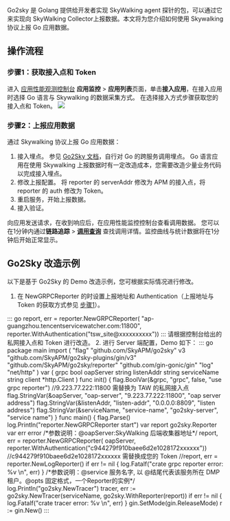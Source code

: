 Go2sky 是 Golang 提供给开发者实现 SkyWalking agent 探针的包，可以通过它来实现向 SkyWalking Collector上报数据。本文将为您介绍如何使用 Skywalking 协议上报 Go 应用数据。


## 操作流程

### 步骤1：获取接入点和 Token

进入 [应用性能观测控制台](https://console.cloud.tencent.com/apm) **应用监控** > **应用列表**页面，单击**接入应用**，在接入应用时选择 Go 语言与 Skywalking 的数据采集方式。
在选择接入方式步骤获取您的接入点和 Token。
![](https://main.qcloudimg.com/raw/d7d94913947d31edf70e85c6462c6bac.png)

### 步骤2：上报应用数据
通过 Skywalking 协议上报 Go 应用数据：
1. 接入埋点。
参见 [Go2Sky 文档](https://github.com/SkyAPM/go2sky)，自行对 Go 的跨服务调用埋点。 Go 语言应用在使用 Skywalking 上报数据时有一定改造成本，您需要改造少量业务代码以完成接入埋点。
2. 修改上报配置。
将 reporter 的 serverAddr 修改为 APM 的接入点，将 reporter 的 auth 修改为 Token。
3. 重启服务，开始上报数据。
4. 接入验证。

向应用发送请求，在收到响应后，在应用性能监控控制台查看调用数据。 您可以在1分钟内通过**链路追踪** > **[调用查询](https://console.cloud.tencent.com/apm/monitor/span)** 查找调用详情。监控曲线与统计数据将在1分钟后开始正常显示。

## Go2Sky 改造示例

以下是基于 Go2Sky 的 Demo 改造示例，您可根据实际情况进行修改。

1. 在 NewGRPCReporter 的时设置上报地址和 Authentication（上报地址与 Token 的获取方式参见 [步骤1](https://git.woa.com/taw/go-skywalking-taw-simple-demo/blob/master/README.md#step1)）。
<dx-codeblock>
:::  go
report, err = reporter.NewGRPCReporter(
"ap-guangzhou.tencentservicewatcher.com:11800",
reporter.WithAuthentication("tsw_site@xxxxxxxxxx"))
:::
</dx-codeblock>
<dx-alert infotype="notice" title="">
请根据控制台给出的私网接入点和 Token 进行改造。
</dx-alert>
2. 进行 Server 端配置，Demo 如下：
<dx-codeblock>
:::  go
package main
import (
	"flag"
	"github.com/SkyAPM/go2sky"
	v3 "github.com/SkyAPM/go2sky-plugins/gin/v3"
	"github.com/SkyAPM/go2sky/reporter"
	"github.com/gin-gonic/gin"
	"log"
	"net/http"
)
var (
	grpc bool
	oapServer string
	listenAddr string
	serviceName string
	client *http.Client
)
func init() {
	flag.BoolVar(&grpc, "grpc", false, "use grpc reporter")
	//9.223.77.222:11800 需替换为 TAW 的私网接入点
	flag.StringVar(&oapServer, "oap-server", "9.223.77.222:11800", "oap server address")
	flag.StringVar(&listenAddr, "listen-addr", "0.0.0.0:8809", "listen address")
	flag.StringVar(&serviceName, "service-name", "go2sky-server", "service name")
}
	func main() {
flag.Parse()
	log.Println("reporter.NewGRPCReporter start")
	var report go2sky.Reporter
	var err error
/*参数说明：@oapServer:SkyWalking 后端收集器地址*/
report, err = reporter.NewGRPCReporter(
	oapServer,
	reporter.WithAuthentication("c944279f910baee6d2e1028172xxxxxx"))
	//c944279f910baee6d2e1028172xxxxxx 需替换成您的 Token
	//report, err = reporter.NewLogReporter()
	if err != nil {
	log.Fatalf("crate grpc reporter error: %v \n", err)
}
/*参数说明：@service 服务名字, 以 @结尾代表该服务所在 DMP 租户。@opts 固定格式，一个Reporter的实例*/
log.Println("go2sky.NewTracer")
	tracer, err := go2sky.NewTracer(serviceName, go2sky.WithReporter(report))
if err != nil {
	log.Fatalf("crate tracer error: %v \n", err)
}
gin.SetMode(gin.ReleaseMode)
r := gin.New()
:::
</dx-codeblock>
